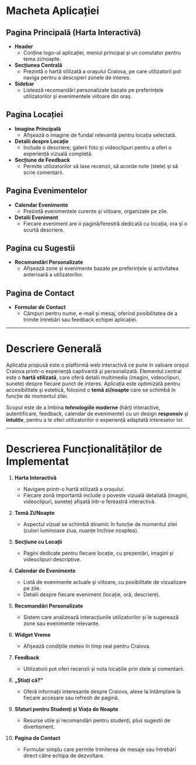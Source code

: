 # Macheta Aplicației

## Pagina Principală (Harta Interactivă)
- **Header**  
  - Conține logo-ul aplicației, meniul principal și un comutator pentru tema zi/noapte.  
- **Secțiunea Centrală**  
  - Prezintă o hartă stilizată a orașului Craiova, pe care utilizatorii pot naviga pentru a descoperi zonele de interes.  
- **Sidebar**  
  - Listează recomandări personalizate bazate pe preferințele utilizatorilor și evenimentele viitoare din oraș.

## Pagina Locației
- **Imagine Principală**  
  - Afișează o imagine de fundal relevantă pentru locația selectată.  
- **Detalii despre Locație**  
  - Include o descriere, galerii foto și videoclipuri pentru a oferi o experiență vizuală completă.  
- **Secțiune de Feedback**  
  - Permite utilizatorilor să lase recenzii, să acorde note (stele) și să scrie comentarii.

## Pagina Evenimentelor
- **Calendar Evenimente**  
  - Prezintă evenimentele curente și viitoare, organizate pe zile.  
- **Detalii Eveniment**  
  - Fiecare eveniment are o pagină/ferestră dedicată cu locația, ora și o scurtă descriere.

## Pagina cu Sugestii
- **Recomandări Personalizate**  
  - Afișează zone și evenimente bazate pe preferințele și activitatea anterioară a utilizatorilor.

## Pagina de Contact
- **Formular de Contact**
  - Câmpuri pentru nume, e-mail și mesaj, oferind posibilitatea de a trimite întrebări sau feedback echipei aplicației.

---

# Descriere Generală
Aplicația propusă este o platformă web interactivă ce pune în valoare orașul Craiova printr-o experiență captivantă și personalizată. Elementul central este o **hartă stilizată**, care oferă detalii multimedia (imagini, videoclipuri, sunete) despre fiecare punct de interes. Aplicația este optimizată pentru accesibilitate și estetică, folosind o **temă zi/noapte** care se schimbă în funcție de momentul zilei. 

Scopul este de a îmbina **tehnologiile moderne** (hărți interactive, autentificare, feedback, calendar de evenimente) cu un design **responsiv** și **intuitiv**, pentru a le oferi utilizatorilor o experiență adaptată intereselor lor.

---

# Descrierea Funcționalităților de Implementat

1. **Harta Interactivă**  
   - Navigare printr-o hartă stilizată a orașului.  
   - Fiecare zonă importantă include o poveste vizuală detaliată (imagini, videoclipuri, sunete) afișată într-o fereastră interactivă.

2. **Temă Zi/Noapte**  
   - Aspectul vizual se schimbă dinamic în funcție de momentul zilei (culori luminoase ziua, nuanțe închise noaptea).

3. **Secțiune cu Locații**  
   - Pagini dedicate pentru fiecare locație, cu prezentări, imagini și videoclipuri descriptive.

4. **Calendar de Evenimente**  
   - Listă de evenimente actuale și viitoare, cu posibilitate de vizualizare pe zile.  
   - Detalii despre fiecare eveniment (locație, oră, descriere).

5. **Recomandări Personalizate**  
   - Sistem care analizează interacțiunile utilizatorilor și le sugerează zone sau evenimente relevante.

6. **Widget Vreme**  
   - Afișează condițiile meteo în timp real pentru Craiova.

7. **Feedback**  
   - Utilizatorii pot oferi recenzii și nota locațiile prin stele și comentarii.

8. **„Știați că?”**  
   - Oferă informații interesante despre Craiova, alese la întâmplare la fiecare accesare sau refresh de pagină.

9. **Sfaturi pentru Studenți și Viața de Noapte**  
   - Resurse utile și recomandări pentru studenți, plus sugestii de divertisment.

10. **Pagina de Contact**  
    - Formular simplu care permite trimiterea de mesaje sau întrebări direct către echipa de dezvoltare.
